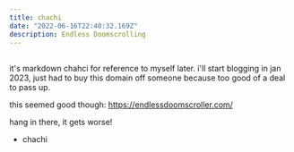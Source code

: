 ```yaml
---
title: chachi
date: "2022-06-16T22:40:32.169Z"
description: Endless Doomscrolling
---
```


## 

it's markdown chahci for reference to myself later. i'll start blogging in jan 2023, just had to buy this domain off someone because too good of a deal to pass up.

this seemed good though: https://endlessdoomscroller.com/

hang in there, it gets worse! 

- chachi 
